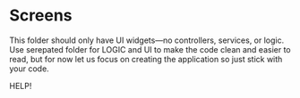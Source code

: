# Screens

This folder should only have UI widgets—no controllers, services, or logic. Use serepated folder for LOGIC and UI to make the code clean and easier to read, but for now let us focus on creating the application so just stick with your code.

HELP!
